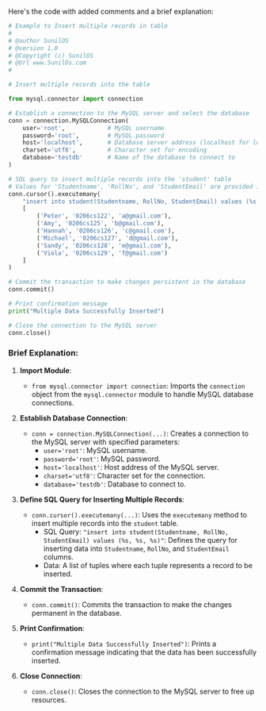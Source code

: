 Here's the code with added comments and a brief explanation:

```python
# Example to Insert multiple records in table 
#
# @author SunilOS  
# @version 1.0
# @Copyright (c) SunilOS  
# @Url www.SunilOs.com
# 

# Insert multiple records into the table

from mysql.connector import connection

# Establish a connection to the MySQL server and select the database
conn = connection.MySQLConnection(
    user='root',            # MySQL username
    password='root',        # MySQL password
    host='localhost',       # Database server address (localhost for local server)
    charset='utf8',         # Character set for encoding
    database='testdb'       # Name of the database to connect to
)

# SQL query to insert multiple records into the 'student' table
# Values for 'Studentname', 'RollNo', and 'StudentEmail' are provided in a list
conn.cursor().executemany(
    "insert into student(Studentname, RollNo, StudentEmail) values (%s, %s, %s)",
    [
        ('Peter', '0206cs122', 'a@gmail.com'),
        ('Amy', '0206cs125', 'b@gmail.com'),
        ('Hannah', '0206cs126', 'c@gmail.com'),
        ('Michael', '0206cs127', 'd@gmail.com'),
        ('Sandy', '0206cs128', 'e@gmail.com'),
        ('Viola', '0206cs129', 'f@gmail.com')
    ]
)

# Commit the transaction to make changes persistent in the database
conn.commit()

# Print confirmation message
print("Multiple Data Successfully Inserted")

# Close the connection to the MySQL server
conn.close()
```

### Brief Explanation:

1. **Import Module**:
   - `from mysql.connector import connection`: Imports the `connection` object from the `mysql.connector` module to handle MySQL database connections.

2. **Establish Database Connection**:
   - `conn = connection.MySQLConnection(...)`: Creates a connection to the MySQL server with specified parameters:
     - `user='root'`: MySQL username.
     - `password='root'`: MySQL password.
     - `host='localhost'`: Host address of the MySQL server.
     - `charset='utf8'`: Character set for the connection.
     - `database='testdb'`: Database to connect to.

3. **Define SQL Query for Inserting Multiple Records**:
   - `conn.cursor().executemany(...)`: Uses the `executemany` method to insert multiple records into the `student` table.
     - SQL Query: `"insert into student(Studentname, RollNo, StudentEmail) values (%s, %s, %s)"`: Defines the query for inserting data into `Studentname`, `RollNo`, and `StudentEmail` columns.
     - Data: A list of tuples where each tuple represents a record to be inserted.

4. **Commit the Transaction**:
   - `conn.commit()`: Commits the transaction to make the changes permanent in the database.

5. **Print Confirmation**:
   - `print("Multiple Data Successfully Inserted")`: Prints a confirmation message indicating that the data has been successfully inserted.

6. **Close Connection**:
   - `conn.close()`: Closes the connection to the MySQL server to free up resources.
